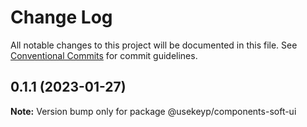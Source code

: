 # Change Log

All notable changes to this project will be documented in this file.
See [Conventional Commits](https://conventionalcommits.org) for commit guidelines.

## 0.1.1 (2023-01-27)

**Note:** Version bump only for package @usekeyp/components-soft-ui
